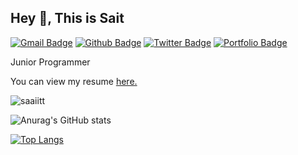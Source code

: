 ## Hey 👋, This is Sait
[![Gmail Badge](https://img.shields.io/badge/-sahidkusuma@gmail.com-c14438?style=flat&logo=Gmail&logoColor=white&link=mailto:sahidkusuma@gmail.com)](mailto:sahidkusuma@gmail.com) [![Github Badge](https://img.shields.io/badge/-saaiitt-grey?style=flat&logo=github&logoColor=white&link=https://github.com/saaiitt/)](https://www.github.com/saaiitt/) [![Twitter Badge](https://img.shields.io/badge/-sait_tama-00acee?style=flat&logo=twitter&logoColor=white&link=https://twitter.com/sait_tama/)](https://www.twitter.com/sait_tama/) [![Portfolio Badge](https://img.shields.io/badge/portfolio-web-blue?style=flat&link=saaiitt@github.io/)](saaiitt@github.io/) <p align='left'>Junior Programmer 
</p><p align='left'> You can view my resume <a href='https://saaiitt.github.io/doc/CV_Sahid_Kusuma.pdf ' target=_blank><u>here</u>.</a></p>

<p align=left> <img src=https://komarev.com/ghpvc/?username=saaiitt alt=saaiitt /> </p>

![Anurag's GitHub stats](https://github-readme-stats.vercel.app/api?username=saaiitt&show_icons=true&theme=radical)

[![Top Langs](https://github-readme-stats.vercel.app/api/top-langs/?username=saaiitt&langs_count=8)](https://github.com/anuraghazra/github-readme-stats)

